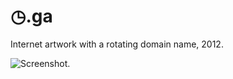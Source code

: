 # ◷.ga

Internet artwork with a rotating domain name, 2012.

![Screenshot.](https://netplasticism.com/images/screenshot-1024x768-174.jpg)
